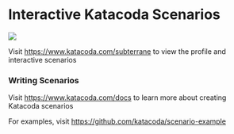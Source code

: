 # Interactive Katacoda Scenarios

[![](http://shields.katacoda.com/katacoda/subterrane/count.svg)](https://www.katacoda.com/subterrane "Get your profile on Katacoda.com")

Visit https://www.katacoda.com/subterrane to view the profile and interactive scenarios

### Writing Scenarios
Visit https://www.katacoda.com/docs to learn more about creating Katacoda scenarios

For examples, visit https://github.com/katacoda/scenario-example
